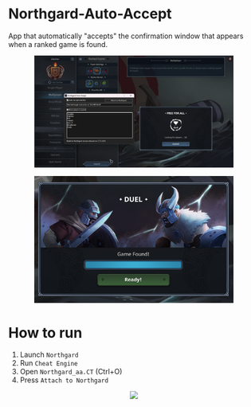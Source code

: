 # Northgard-Auto-Accept
App that automatically "accepts" the confirmation window that appears when a ranked game is found.

<p align="center">
  <img src="screenshot.png" width="400" />
</p>
<p align="center">
  <img src="screenshot_2.png" width="400" />
</p>

# How to run

1. Launch `Northgard`
2. Run `Cheat Engine`
3. Open `Northgard_aa.CT` (Ctrl+O)
4. Press `Attach to Northgard`

<p align="center">
  <img src="howto.gif" width="800" />
</p>